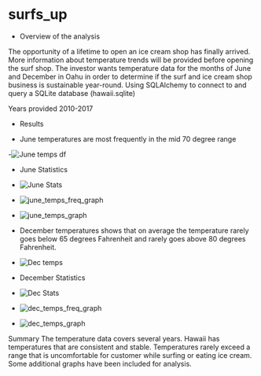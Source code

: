 # surfs_up

- Overview of the analysis

The opportunity of a lifetime to open an ice cream shop has finally arrived. 
More information about temperature trends will be provided before opening the surf shop. 
The investor wants temperature data for the months of June and December in Oahu in order to determine if the surf and ice cream shop business is sustainable year-round.
Using SQLAlchemy to connect to and query a SQLite database (hawaii.sqlite)

Years provided 2010-2017

- Results

- June temperatures are most frequently in the mid 70 degree range

-![June temps df](https://user-images.githubusercontent.com/113808332/215282461-2ca2e78e-1850-46ec-9add-204f5041622c.png)


- June Statistics 
- ![June Stats](https://user-images.githubusercontent.com/113808332/215282490-705a9d96-b26d-46b2-ac24-b9d02a4ff289.png)



- ![june_temps_freq_graph](https://user-images.githubusercontent.com/113808332/215281944-b4abc347-c191-4f61-96d0-9d7f9116f6c5.png)


- ![june_temps_graph](https://user-images.githubusercontent.com/113808332/215282073-79bcda3f-80c7-4884-8ddb-8638c507d160.png)



- December temperatures shows that on average the temperature rarely goes below 65 degrees Fahrenheit and rarely goes above 80 degrees Fahrenheit.

- ![Dec temps](https://user-images.githubusercontent.com/113808332/215282509-fac08c45-b57a-4d9a-b40b-09707df0bc42.png)

- December Statistics 
- ![Dec Stats](https://user-images.githubusercontent.com/113808332/215282522-5868620e-1b75-46ff-8dc8-620a2dba69bf.png)


- ![dec_temps_freq_graph](https://user-images.githubusercontent.com/113808332/215281967-80b7ddf2-d9fa-4eba-b18a-09b9ff06e07a.png)


- ![dec_temps_graph](https://user-images.githubusercontent.com/113808332/215282041-a576ca6f-e039-4d7a-ba6b-f4c480fa11d0.png)




Summary
The temperature data covers several years.
Hawaii has temperatures that are consistent and stable. Temperatures rarely exceed a range that is uncomfortable for customer while surfing or eating ice cream.
Some additional graphs have been included for analysis.
 

